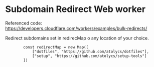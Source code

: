 # Subdomain Redirect Web worker

Referenced code: https://developers.cloudflare.com/workers/examples/bulk-redirects/

Redirect subdomains set in redirecMap o any location of your choice.

```
		const redirectMap = new Map([
			["dotfiles", "https://github.com/atolycs/dotfiles"],
			["setup", "https://github.com/atolycs/setup-tools"]
		])
```

